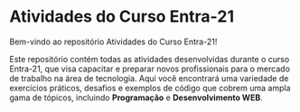 <h1>Atividades do Curso Entra-21</h1>
Bem-vindo ao repositório Atividades do Curso Entra-21!

Este repositório contém todas as atividades desenvolvidas durante o curso Entra-21, que visa capacitar e preparar novos profissionais para o mercado de trabalho na área de tecnologia. Aqui você encontrará uma variedade de exercícios práticos, desafios e exemplos de código que cobrem uma ampla gama de tópicos, incluindo <b>Programação</b> e <b>Desenvolvimento WEB</b>.
